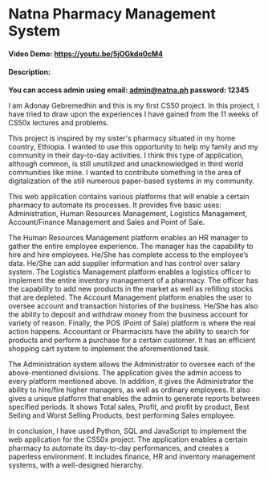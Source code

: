 # Natna Pharmacy Management System
#### Video Demo:  https://youtu.be/5jOGkdo0cM4
#### Description:
**You can access admin using email: admin@natna.ph password: 12345**

I am Adonay Gebremedhin and this is my first CS50 project. In this project, I have tried to draw upon the experiences I have gained from the 11 weeks of CS50x lectures and problems.

This project is inspired by my sister's pharmacy situated in my home country, Ethiopia. I wanted to use this opportunity to help my family and my community in their day-to-day activities. I think this type of application, although common, is still unutilized and unacknowledged in third world communities like mine. I wanted to contribute something in the area of digitalization of the still numerous paper-based systems in my community.

This web application contains various platforms that will enable a certain pharmacy to automate its processes. It provides five basic uses: Administration, Human Resources Management, Logistics Management, Account/Finance Management and Sales and Point of Sale.

The Human Resources Management platform enables an HR manager to gather the entire employee experience. The manager has the capability to hire and hire employees. He/She has complete access to the employee’s data. He/She can add supplier information and has control over salary system. The Logistics Management platform enables a logistics officer to implement the entire inventory management of a pharmacy. The officer has the capability to add new products in the market as well as refilling stocks that are depleted. The Account Management platform enables the user to oversee account and transaction histories of the business. He/She has also the ability to deposit and withdraw money from the business account for variety of reason. Finally, the POS (Point of Sale) platform is where the real action happens. Accountant or Pharmacists have the ability to search for products and perform a purchase for a certain customer. It has an efficient shopping cart system to implement the aforementioned task.

The Administration system allows the Administrator to oversee each of the above-mentioned divisions. The application gives the admin access to every platform mentioned above. In addition, it gives the Administrator the ability to hire/fire higher managers, as well as ordinary employees. It also gives a unique platform that enables the admin to generate reports between specified periods. It shows Total sales, Profit, and profit by product, Best Selling and Worst Selling Products, best performing Sales employee.

In conclusion, I have used Python, SQL and JavaScript to implement the web application for the CS50x project. The application enables a certain pharmacy to automate its day-to-day performances, and creates a paperless environment. It includes finance, HR and inventory management systems, with a well-designed hierarchy.


